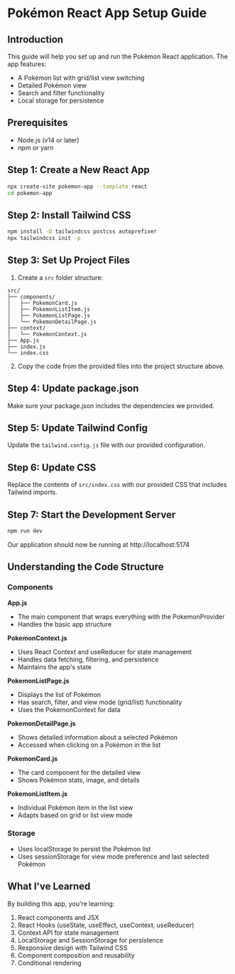 # Pokémon React App Setup Guide

## Introduction
This guide will help you set up and run the Pokémon React application. The app features:
- A Pokémon list with grid/list view switching
- Detailed Pokémon view
- Search and filter functionality
- Local storage for persistence

## Prerequisites
- Node.js (v14 or later)
- npm or yarn

## Step 1: Create a New React App
```bash
npx create-vite pokemon-app --template react
cd pokemon-app
```

## Step 2: Install Tailwind CSS
```bash
npm install -D tailwindcss postcss autoprefixer
npx tailwindcss init -p
```

## Step 3: Set Up Project Files
1. Create a `src` folder structure:
```
src/
├── components/
│   ├── PokemonCard.js
│   ├── PokemonListItem.js
│   ├── PokemonListPage.js
│   └── PokemonDetailPage.js
├── context/
│   └── PokemonContext.js
├── App.js
├── index.js
└── index.css
```

2. Copy the code from the provided files into the project structure above.

## Step 4: Update package.json
Make sure your package.json includes the dependencies we provided.

## Step 5: Update Tailwind Config
Update the `tailwind.config.js` file with our provided configuration.

## Step 6: Update CSS
Replace the contents of `src/index.css` with our provided CSS that includes Tailwind imports.

## Step 7: Start the Development Server
```bash
npm run dev
```

Our application should now be running at http://localhost:5174

## Understanding the Code Structure

### Components

**App.js**
- The main component that wraps everything with the PokemonProvider
- Handles the basic app structure

**PokemonContext.js**
- Uses React Context and useReducer for state management
- Handles data fetching, filtering, and persistence
- Maintains the app's state

**PokemonListPage.js**
- Displays the list of Pokémon
- Has search, filter, and view mode (grid/list) functionality
- Uses the PokemonContext for data

**PokemonDetailPage.js**
- Shows detailed information about a selected Pokémon
- Accessed when clicking on a Pokémon in the list

**PokemonCard.js**
- The card component for the detailed view
- Shows Pokémon stats, image, and details

**PokemonListItem.js**
- Individual Pokémon item in the list view
- Adapts based on grid or list view mode

### Storage
- Uses localStorage to persist the Pokémon list
- Uses sessionStorage for view mode preference and last selected Pokémon

## What I've Learned
By building this app, you're learning:
1. React components and JSX
2. React Hooks (useState, useEffect, useContext, useReducer)
3. Context API for state management
4. LocalStorage and SessionStorage for persistence
5. Responsive design with Tailwind CSS
6. Component composition and reusability
7. Conditional rendering